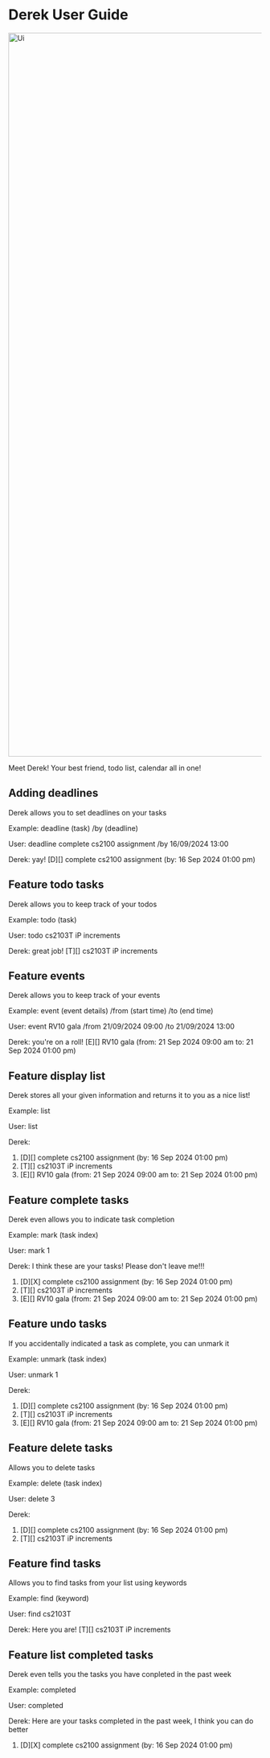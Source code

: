 # Derek User Guide

<img width="1440" alt="Ui" src="https://github.com/user-attachments/assets/f7e32e23-f968-4221-b473-79a6a937d550">

Meet Derek! Your best friend, todo list, calendar all in one!  

## Adding deadlines

Derek allows you to set deadlines on your tasks

Example: deadline (task) /by (deadline)

User:
deadline complete cs2100 assignment /by 16/09/2024 13:00

Derek:
yay!
[D][] complete cs2100 assignment (by: 16 Sep 2024 01:00 pm)

## Feature todo tasks

Derek allows you to keep track of your todos

Example: todo (task)

User:
todo cs2103T iP increments

Derek:
great job!
[T][] cs2103T iP increments



## Feature events

Derek allows you to keep track of your events

Example: event (event details) /from (start time) /to (end time)

User:
event RV10 gala /from 21/09/2024 09:00 /to 21/09/2024 13:00

Derek:
you're on a roll!
[E][] RV10 gala (from: 21 Sep 2024 09:00 am to: 21 Sep 2024 01:00 pm)

## Feature display list

Derek stores all your given information and returns it to you as a nice list!

Example: list

User:
list

Derek:
1. [D][] complete cs2100 assignment (by: 16 Sep 2024 01:00 pm)
2. [T][] cs2103T iP increments
3. [E][] RV10 gala (from: 21 Sep 2024 09:00 am to: 21 Sep 2024 01:00 pm)

## Feature complete tasks

Derek even allows you to indicate task completion

Example: mark (task index)

User:
mark 1

Derek:
I think these are your tasks! Please don't leave me!!!
1. [D][X] complete cs2100 assignment (by: 16 Sep 2024 01:00 pm)
2. [T][] cs2103T iP increments
3. [E][] RV10 gala (from: 21 Sep 2024 09:00 am to: 21 Sep 2024 01:00 pm)


## Feature undo tasks

If you accidentally indicated a task as complete, you can unmark it

Example: unmark (task index)

User:
unmark 1

Derek:
1. [D][] complete cs2100 assignment (by: 16 Sep 2024 01:00 pm)
2. [T][] cs2103T iP increments
3. [E][] RV10 gala (from: 21 Sep 2024 09:00 am to: 21 Sep 2024 01:00 pm)

## Feature delete tasks

Allows you to delete tasks

Example: delete (task index)

User: 
delete 3

Derek:
1. [D][] complete cs2100 assignment (by: 16 Sep 2024 01:00 pm)
2. [T][] cs2103T iP increments


## Feature find tasks

Allows you to find tasks from your list using keywords

Example: find (keyword)

User:
find cs2103T

Derek:
Here you are! 
[T][] cs2103T iP increments

## Feature list completed tasks

Derek even tells you the tasks you have conpleted in the past week 

Example: completed

User:
completed

Derek:
Here are your tasks completed in the past week, I think you can do better
1. [D][X] complete cs2100 assignment (by: 16 Sep 2024 01:00 pm)


